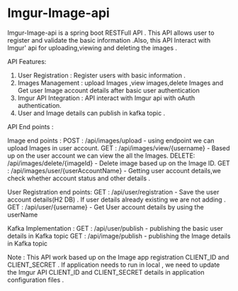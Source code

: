 # Imgur-Image-api

Imgur-Image-api is a spring boot RESTFull API . This API allows user to register and validate the basic information .Also, this API Interact with Imgur' api for uploading,viewing and deleting the images .


API Features:

1) User Registration : Register users with basic information .
2) Images Management : upload Images ,view images,delete Images and Get user Image account details after basic user authentication
3) Imgur API Integration : API interact with Imgur api with oAuth authentication.
4) User and Image details can publish in kafka topic .

API End points :

 Image end points : 
      POST :  /api/images/upload  - using endpoint we can upload Images in user account.
      GET :   /api/images/view/{username} - Based up on the user account we can view the all the Images.
      DELETE: /api/images/delete/{imageId} - Delete image based up on the Image ID.
      GET :   /api/images/user/{userAccountName} - Getting user account details,we check whether account status and other details .

 User Registration end points:
      GET :   /api/user/registration  - Save the user account details(H2 DB) . If user details already existing we are not adding .
      GET :   /api/user/{username}  -  Get User account details by using the userName 

 Kafka Implementation :
      GET :   /api/user/publish - publishing the basic user details in Kafka topic
      GET :   /api/image/publish - publishing the Image details in Kafka topic 
    
Note : This API work based up on the Image app registration CLIENT_ID and CLIENT_SECRET . If application needs to run in local , we need to update the Imgur API CLIENT_ID and CLIENT_SECRET details in application configuration files .




